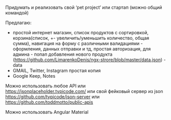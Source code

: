 Придумать и реализовать свой ‘pet project’ или стартап (можно общий командой)

Предлагаю:
- простой интернет магазин, список продуктов с сортировкой, корзина(список, +- увеличить/уменьшить количество, общая сумма), навигация на форму с различными валидациями - оформления, данных отправки и тд, простая авторизация, для админа - попап добавления нового продукта
(https://github.com/LimarenkoDenis/ngx-strore/blob/master/data.json) - data
- GMAIL, Twitter, Instagram простая копия
- Google Keep, Notes
	
Можно использовать любое 
  API или 
  https://jsonplaceholder.typicode.com/ 
  или свой фейковый сервер из json https://github.com/typicode/json-server или 
  https://github.com/toddmotto/public-apis

Можно использовать Angular Material